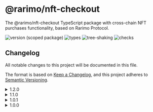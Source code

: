 # @rarimo/nft-checkout
The @rarimo/nft-checkout TypeScript package with cross-chain NFT purchases functionality, based on Rarimo Protocol.

![version (scoped package)](https://badgen.net/npm/v/@rarimo/nft-checkout)
![types](https://badgen.net/npm/types/@rarimo/nft-checkout)
![tree-shaking](https://badgen.net/bundlephobia/tree-shaking/@rarimo/nft-checkout)
![checks](https://badgen.net/github/checks/distributed-lab/web-kit/main)

## Changelog
All notable changes to this project will be documented in this file.

The format is based on [Keep a Changelog](https://keepachangelog.com/en/1.0.0/),
and this project adheres to [Semantic Versioning](https://semver.org/spec/v2.0.0.html).

<details><summary>1.2.0</summary>
  <h4>Added</h4>
  <ul>
    <li>`supportedTokens` method to `INFTCheckoutOperation` interface to get supported tokens for swap on the selected chain</li>
    <li>PancakeSwap integration</li>
    <li>Ability to provide slippage in target object</li>
  </ul>
  <h4>Changed</h4>
  <ul>
    <li>Operator errors moved into from `@rarimo/provider`</li>
    <li>Target object now has the required field `swapTargetTokenSymbol`, which need to determine output token for swap.</li>
    <li>Price type refactored to class, which provides developer friendly interface to create price instance</li>
  </ul>
</details>
<details><summary>1.1.0</summary>
  <h4>Added</h4>
  <ul>
    <li>`createCheckoutOperation` function simplifies create NFT checkout operation.</li>
  </ul>
</details>
<details><summary>1.0.1</summary>
  <h4>Added</h4>
  <ul>
    <li>`events` dependency to resolve a Node emulation issue for use in packagers such as Vite</li>
  </ul>
</details>
<details><summary>1.0.0</summary>
  <h4>Under the hood changes</h4>
  <ul>
    <li>Initiated package</li>
  </ul>
</details>

